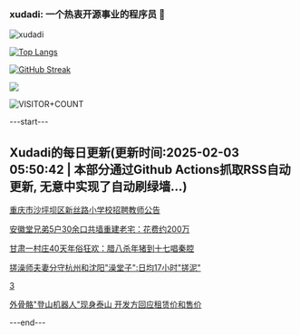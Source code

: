 ### xudadi: 一个热衷开源事业的程序员 👋

![xudadi](https://github-readme-stats-git-masterorgs-github-readme-stats-team.vercel.app/api?username=xudadi)

[![Top Langs](https://github-readme-stats.vercel.app/api/top-langs/?username=xudadi)](https://github.com/anuraghazra/github-readme-stats)

[![GitHub Streak](https://streak-stats.demolab.com?user=xudadi&locale=zh_Hans)](https://git.io/streak-stats)

![](https://raw.githubusercontent.com/xudadi/xudadi/main/assets/github-contribution-grid-snake.svg)

![VISITOR+COUNT](https://komarev.com/ghpvc/?username=xudadi&label=VISITOR+COUNT)


---start---

## Xudadi的每日更新(更新时间:2025-02-03 05:50:42 | 本部分通过Github Actions抓取RSS自动更新, 无意中实现了自动刷绿墙...)

[重庆市沙坪坝区新丝路小学校招聘教师公告](https://www.gongkaoleida.com/article/2277560)

[安徽堂兄弟5户30余口共墙重建老宅：花费约200万](https://m.163.com/news/article/JNE5EBTI00019B3E.html)

[甘肃一村庄40天年俗狂欢：腊八杀年猪到十七唱秦腔](https://m.163.com/news/article/JNE1LLGL00019B3E.html)

[搓澡师夫妻分守杭州和沈阳"澡堂子":日均17小时"搓泥"](https://m.163.com/news/article/JNE1FS1900019B3E.html)

[3](https://m.163.com/touch/news/sub/domestic)

[外骨骼"登山机器人"现身泰山 开发方回应租赁价和售价](https://m.163.com/news/article/JNDNN85505149PH8.html)

---end---
